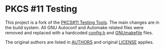 # PKCS #11 Testing

This project is a fork of the [PKCS#11 Testing
Tools](https://github.com/opendnssec/pkcs11-testing). The main changes
are in the build system. All GNU Autoconf and Automake related files
were removed and replaced with a hardcoded [config.h](./config.h) and
[GNUmakefile](./GNUmakefile) files.

The original authors are listed in [AUTHORS](./AUTHORS) and original
[LICENSE](./LICENSE) applies.
